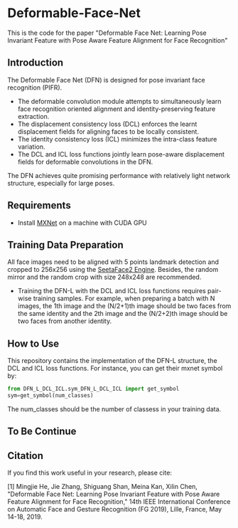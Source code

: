 # Deformable-Face-Net
This is the code for the paper "Deformable Face Net: Learning Pose Invariant Feature with Pose Aware Feature Alignment for Face Recognition"

## Introduction
The Deformable Face Net (DFN) is designed for pose invariant face recognition (PIFR).

- The deformable convolution module attempts to simultaneously learn face recognition oriented alignment and identity-preserving feature extraction.
- The displacement consistency loss (DCL) enforces the learnt displacement fields for aligning faces to be locally consistent.
- The identity consistency loss (ICL) minimizes the intra-class feature variation.
- The DCL and ICL loss functions jointly learn pose-aware displacement fields for deformable convolutions in the DFN. 

The DFN achieves quite promising performance with relatively light network structure, especially for large poses.

## Requirements
- Install [MXNet](https://github.com/apache/incubator-mxnet) on a machine with CUDA GPU

## Training Data Preparation
All face images need to be aligned with 5 points landmark detection and cropped to 256x256 using the [SeetaFace2 Engine](https://github.com/seetaface/SeetaFaceEngine2). Besides, the random mirror and the random crop with size 248x248 are recommended.

- Training the DFN-L with the DCL and ICL loss functions requires pair-wise training samples. For example, when preparing a batch with N images, the 1th image and the (N/2+1)th image should be two faces from the same identity and the 2th image and the (N/2+2)th image should be two faces from another identity.

## How to Use
This repository contains the implementation of the DFN-L structure, the DCL and ICL loss functions. For instance, you can get their mxnet symbol by:
```python
from DFN_L_DCL_ICL.sym_DFN_L_DCL_ICL import get_symbol
sym=get_symbol(num_classes)
```

The num_classes should be the number of classess in your training data.
## To Be Continue

## Citation
If you find this work useful in your research, please cite:

[1] Mingjie He, Jie Zhang, Shiguang Shan, Meina Kan, Xilin Chen, "Deformable Face Net: Learning Pose Invariant Feature with Pose Aware Feature Alignment for Face Recognition," 14th IEEE International Conference on Automatic Face and Gesture Recognition (FG 2019), Lille, France, May 14-18, 2019. 